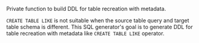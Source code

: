 Private function to build DDL for table recreation with metadata.

`CREATE TABLE LIKE` is not suitable when the source table query and target table schema is different.
This SQL generator's goal is to generate DDL for table recreation with metadata like `CREATE TABLE LIKE` operator.
